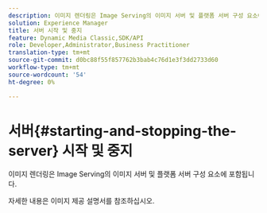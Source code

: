 ```yaml
---
description: 이미지 렌더링은 Image Serving의 이미지 서버 및 플랫폼 서버 구성 요소에 포함됩니다.
solution: Experience Manager
title: 서버 시작 및 중지
feature: Dynamic Media Classic,SDK/API
role: Developer,Administrator,Business Practitioner
translation-type: tm+mt
source-git-commit: d0bc88f55f857762b3bab4c76d1e3f3dd2733d60
workflow-type: tm+mt
source-wordcount: '54'
ht-degree: 0%

---
```



# 서버{#starting-and-stopping-the-server} 시작 및 중지

이미지 렌더링은 Image Serving의 이미지 서버 및 플랫폼 서버 구성 요소에 포함됩니다.

자세한 내용은 이미지 제공 설명서를 참조하십시오.
